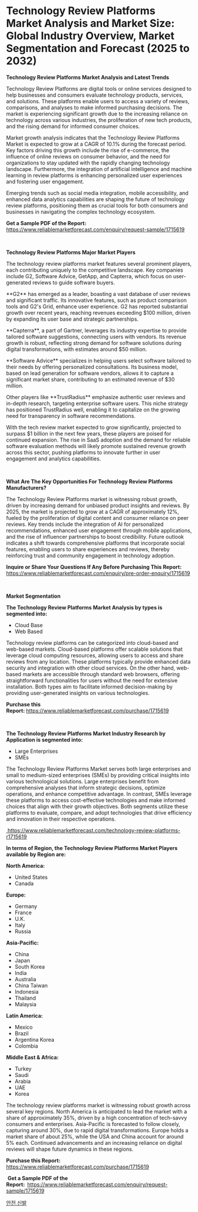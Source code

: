 <p><h1>Technology Review Platforms Market Analysis and Market Size: Global Industry Overview, Market Segmentation and Forecast (2025 to 2032)</h1></p><p><strong>Technology Review Platforms Market Analysis and Latest Trends</strong></p>
<p><p>Technology Review Platforms are digital tools or online services designed to help businesses and consumers evaluate technology products, services, and solutions. These platforms enable users to access a variety of reviews, comparisons, and analyses to make informed purchasing decisions. The market is experiencing significant growth due to the increasing reliance on technology across various industries, the proliferation of new tech products, and the rising demand for informed consumer choices.</p><p>Market growth analysis indicates that the Technology Review Platforms Market is expected to grow at a CAGR of 10.1% during the forecast period. Key factors driving this growth include the rise of e-commerce, the influence of online reviews on consumer behavior, and the need for organizations to stay updated with the rapidly changing technology landscape. Furthermore, the integration of artificial intelligence and machine learning in review platforms is enhancing personalized user experiences and fostering user engagement. </p><p>Emerging trends such as social media integration, mobile accessibility, and enhanced data analytics capabilities are shaping the future of technology review platforms, positioning them as crucial tools for both consumers and businesses in navigating the complex technology ecosystem.</p></p>
<p><strong>Get a Sample PDF of the Report:&nbsp;</strong> <a href="https://www.reliablemarketforecast.com/enquiry/request-sample/1715619?utm_campaign=1080&utm_medium=2&utm_source=Github&utm_content=ia&utm_term=12012025&utm_id=technology-review-platforms">https://www.reliablemarketforecast.com/enquiry/request-sample/1715619</a></p>
<p>&nbsp;</p>
<p><strong>Technology Review Platforms Major Market Players</strong></p>
<p><p>The technology review platforms market features several prominent players, each contributing uniquely to the competitive landscape. Key companies include G2, Software Advice, GetApp, and Capterra, which focus on user-generated reviews to guide software buyers.</p><p>**G2** has emerged as a leader, boasting a vast database of user reviews and significant traffic. Its innovative features, such as product comparison tools and G2's Grid, enhance user experience. G2 has reported substantial growth over recent years, reaching revenues exceeding $100 million, driven by expanding its user base and strategic partnerships.</p><p>**Capterra**, a part of Gartner, leverages its industry expertise to provide tailored software suggestions, connecting users with vendors. Its revenue growth is robust, reflecting strong demand for software solutions during digital transformations, with estimates around $50 million.</p><p>**Software Advice** specializes in helping users select software tailored to their needs by offering personalized consultations. Its business model, based on lead generation for software vendors, allows it to capture a significant market share, contributing to an estimated revenue of $30 million.</p><p>Other players like **TrustRadius** emphasize authentic user reviews and in-depth research, targeting enterprise software users. This niche strategy has positioned TrustRadius well, enabling it to capitalize on the growing need for transparency in software recommendations.</p><p>With the tech review market expected to grow significantly, projected to surpass $1 billion in the next few years, these players are poised for continued expansion. The rise in SaaS adoption and the demand for reliable software evaluation methods will likely promote sustained revenue growth across this sector, pushing platforms to innovate further in user engagement and analytics capabilities.</p></p>
<p>&nbsp;</p>
<p><strong>What Are The Key Opportunities For Technology Review Platforms Manufacturers?</strong></p>
<p><p>The Technology Review Platforms market is witnessing robust growth, driven by increasing demand for unbiased product insights and reviews. By 2025, the market is projected to grow at a CAGR of approximately 12%, fueled by the proliferation of digital content and consumer reliance on peer reviews. Key trends include the integration of AI for personalized recommendations, enhanced user engagement through mobile applications, and the rise of influencer partnerships to boost credibility. Future outlook indicates a shift towards comprehensive platforms that incorporate social features, enabling users to share experiences and reviews, thereby reinforcing trust and community engagement in technology adoption.</p></p>
<p><strong>Inquire or Share Your Questions If Any Before Purchasing This Report:</strong> <a href="https://www.reliablemarketforecast.com/enquiry/pre-order-enquiry/1715619?utm_campaign=1080&utm_medium=2&utm_source=Github&utm_content=ia&utm_term=12012025&utm_id=technology-review-platforms">https://www.reliablemarketforecast.com/enquiry/pre-order-enquiry/1715619</a></p>
<p>&nbsp;</p>
<p><strong>Market Segmentation</strong></p>
<p><strong>The Technology Review Platforms Market Analysis by types is segmented into:</strong></p>
<p><ul><li>Cloud Base</li><li>Web Based</li></ul></p>
<p><p>Technology review platforms can be categorized into cloud-based and web-based markets. Cloud-based platforms offer scalable solutions that leverage cloud computing resources, allowing users to access and share reviews from any location. These platforms typically provide enhanced data security and integration with other cloud services. On the other hand, web-based markets are accessible through standard web browsers, offering straightforward functionalities for users without the need for extensive installation. Both types aim to facilitate informed decision-making by providing user-generated insights on various technologies.</p></p>
<p><strong>Purchase this Report:&nbsp;</strong><a href="https://www.reliablemarketforecast.com/purchase/1715619?utm_campaign=1080&utm_medium=2&utm_source=Github&utm_content=ia&utm_term=12012025&utm_id=technology-review-platforms">https://www.reliablemarketforecast.com/purchase/1715619</a></p>
<p>&nbsp;</p>
<p><strong>The Technology Review Platforms Market Industry Research by Application is segmented into:</strong></p>
<p><ul><li>Large Enterprises</li><li>SMEs</li></ul></p>
<p><p>The Technology Review Platforms Market serves both large enterprises and small to medium-sized enterprises (SMEs) by providing critical insights into various technological solutions. Large enterprises benefit from comprehensive analyses that inform strategic decisions, optimize operations, and enhance competitive advantage. In contrast, SMEs leverage these platforms to access cost-effective technologies and make informed choices that align with their growth objectives. Both segments utilize these platforms to evaluate, compare, and adopt technologies that drive efficiency and innovation in their respective operations.</p></p>
<p><a href="https://www.reliablemarketforecast.com/technology-review-platforms-r1715619?utm_campaign=1080&utm_medium=2&utm_source=Github&utm_content=ia&utm_term=12012025&utm_id=technology-review-platforms">&nbsp;https://www.reliablemarketforecast.com/technology-review-platforms-r1715619</a></p>
<p><strong>In terms of Region, the Technology Review Platforms Market Players available by Region are:</strong></p>
<p>
    <p> <strong> North America: </strong>
        <ul>
            <li>United States</li>
            <li>Canada</li>
        </ul>
        </p> 
    <p> <strong> Europe: </strong>
        <ul>
            <li>Germany</li>
            <li>France</li>
            <li>U.K.</li>
            <li>Italy</li>
            <li>Russia</li>
        </ul>
        </p> 
    <p> <strong> Asia-Pacific: </strong>
        <ul>
            <li>China</li>
            <li>Japan</li>
            <li>South Korea</li>
            <li>India</li>
            <li>Australia</li>
            <li>China Taiwan</li>
            <li>Indonesia</li>
            <li>Thailand</li>
            <li>Malaysia</li>
        </ul>
        </p> 
    <p> <strong> Latin America: </strong>
        <ul>
            <li>Mexico</li>
            <li>Brazil</li>
            <li>Argentina Korea</li>
            <li>Colombia</li>
        </ul>
        </p> 
    <p> <strong> Middle East & Africa: </strong>
        <ul>
            <li>Turkey</li>
            <li>Saudi</li>
            <li>Arabia</li>
            <li>UAE</li>
            <li>Korea</li>
        </ul>
    </p>
    </p>
<p><p>The technology review platforms market is witnessing robust growth across several key regions. North America is anticipated to lead the market with a share of approximately 35%, driven by a high concentration of tech-savvy consumers and enterprises. Asia-Pacific is forecasted to follow closely, capturing around 30%, due to rapid digital transformations. Europe holds a market share of about 25%, while the USA and China account for around 5% each. Continued advancements and an increasing reliance on digital reviews will shape future dynamics in these regions.</p></p>
<p><strong>Purchase this Report: </strong><a href="https://www.reliablemarketforecast.com/purchase/1715619?utm_campaign=1080&utm_medium=2&utm_source=Github&utm_content=ia&utm_term=12012025&utm_id=technology-review-platforms">https://www.reliablemarketforecast.com/purchase/1715619</a></p>
<p>&nbsp;<strong>Get a Sample PDF of the Report:&nbsp;&nbsp;</strong><a href="https://www.reliablemarketforecast.com/enquiry/request-sample/1715619?utm_campaign=1080&utm_medium=2&utm_source=Github&utm_content=ia&utm_term=12012025&utm_id=technology-review-platforms">https://www.reliablemarketforecast.com/enquiry/request-sample/1715619</a></p>
<p><strong></strong></p>
<p><p><a href="https://github.com/sougarounis/Market-Research-Report-List-6/blob/main/847015630459.md?utm_campaign=1080&utm_medium=2&utm_source=Github&utm_content=ia&utm_term=12012025&utm_id=technology-review-platforms">안전 신발</a></p></p>
